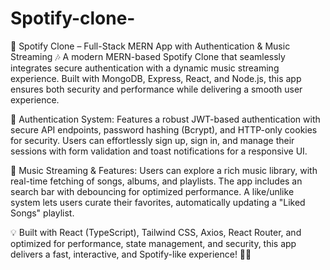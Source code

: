 # Spotify-clone-
🚀 Spotify Clone – Full-Stack MERN App with Authentication & Music Streaming 🎶
A modern MERN-based Spotify Clone that seamlessly integrates secure authentication with a dynamic music streaming experience. Built with MongoDB, Express, React, and Node.js, this app ensures both security and performance while delivering a smooth user experience.

🔐 Authentication System: Features a robust JWT-based authentication with secure API endpoints, password hashing (Bcrypt), and HTTP-only cookies for security. Users can effortlessly sign up, sign in, and manage their sessions with form validation and toast notifications for a responsive UI.

🎵 Music Streaming & Features: Users can explore a rich music library, with real-time fetching of songs, albums, and playlists. The app includes an search bar with debouncing for optimized performance. A like/unlike system lets users curate their favorites, automatically updating a "Liked Songs" playlist.

💡 Built with React (TypeScript), Tailwind CSS, Axios, React Router, and optimized for performance, state management, and security, this app delivers a fast, interactive, and Spotify-like experience! 🚀✨
